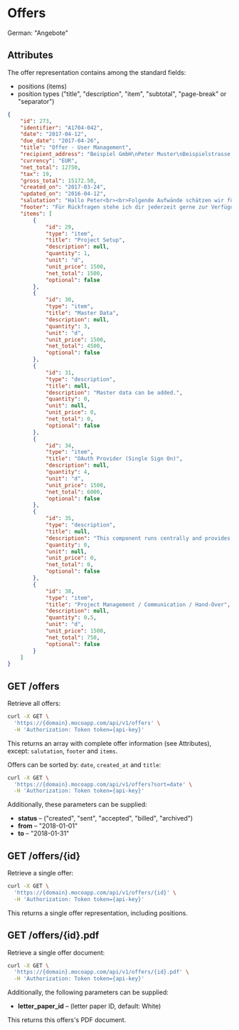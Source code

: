 # Offers
German: "Angebote"


## Attributes

The offer representation contains among the standard fields:

* positions (items)
* position types ("title", "description", "item", "subtotal", "page-break" or "separator")

```json
{
    "id": 273,
    "identifier": "A1704-042",
    "date": "2017-04-12",
    "due_date": "2017-04-26",
    "title": "Offer - User Management",
    "recipient_address": "Beispiel GmbH\nPeter Muster\nBeispielstrasse 123\n12345 Berlin",
    "currency": "EUR",
    "net_total": 12750,
    "tax": 19,
    "gross_total": 15172.50,
    "created_on": "2017-03-24",
    "updated_on": "2016-04-12",
    "salutation": "Hallo Peter<br><br>Folgende Aufwände schätzen wir für die Umsetzung der Komponenten:",
    "footer": "Für Rückfragen stehe ich dir jederzeit gerne zur Verfügung.<br><br>Viele Grüsse<br><br>Tobias",
    "items": [
        {
            "id": 29,
            "type": "item",
            "title": "Project Setup",
            "description": null,
            "quantity": 1,
            "unit": "d",
            "unit_price": 1500,
            "net_total": 1500,
            "optional": false
        },
        {
            "id": 30,
            "type": "item",
            "title": "Master Data",
            "description": null,
            "quantity": 3,
            "unit": "d",
            "unit_price": 1500,
            "net_total": 4500,
            "optional": false
        },
        {
            "id": 31,
            "type": "description",
            "title": null,
            "description": "Master data can be added.",
            "quantity": 0,
            "unit": null,
            "unit_price": 0,
            "net_total": 0,
            "optional": false
        },
        {
            "id": 34,
            "type": "item",
            "title": "OAuth Provider (Single Sign On)",
            "description": null,
            "quantity": 4,
            "unit": "d",
            "unit_price": 1500,
            "net_total": 6000,
            "optional": false
        },
        {
            "id": 35,
            "type": "description",
            "title": null,
            "description": "This component runs centrally and provides an OAuth Provider.<br>Other applications can access this authorization service.",
            "quantity": 0,
            "unit": null,
            "unit_price": 0,
            "net_total": 0,
            "optional": false
        },
        {
            "id": 38,
            "type": "item",
            "title": "Project Management / Communication / Hand-Over",
            "description": null,
            "quantity": 0.5,
            "unit": "d",
            "unit_price": 1500,
            "net_total": 750,
            "optional": false
        }
    ]
}
```

## GET /offers

Retrieve all offers:

```bash
curl -X GET \
  'https://{domain}.mocoapp.com/api/v1/offers' \
  -H 'Authorization: Token token={api-key}'
```

This returns an array with complete offer information (see Attributes), except: `salutation`, `footer` and `items`.

Offers can be sorted by: `date`, `created_at` and `title`:

```bash
curl -X GET \
  'https://{domain}.mocoapp.com/api/v1/offers?sort=date' \
  -H 'Authorization: Token token={api-key}'
```

Additionally, these parameters can be supplied:

* **status** – ("created", "sent", "accepted", "billed", "archived")
* **from** – "2018-01-01"
* **to** – "2018-01-31"


## GET /offers/{id}

Retrieve a single offer:

```bash
curl -X GET \
  'https://{domain}.mocoapp.com/api/v1/offers/{id}' \
  -H 'Authorization: Token token={api-key}'
```

This returns a single offer representation, including positions.


## GET /offers/{id}.pdf

Retrieve a single offer document:

```bash
curl -X GET \
  'https://{domain}.mocoapp.com/api/v1/offers/{id}.pdf' \
  -H 'Authorization: Token token={api-key}'
```

Additionally, the following parameters can be supplied:

* **letter_paper_id** – (letter paper ID, default: White)

This returns this offers's PDF document.
